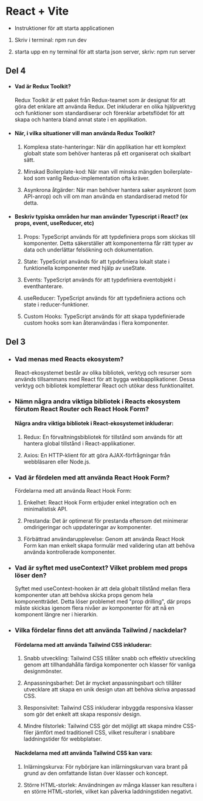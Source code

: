 # React + Vite
- Instruktioner för att starta applicationen 

1. Skriv i terminal:  npm run dev 

2. starta upp en ny terminal för att starta json server, skriv: npm run server

## Del 4

-  #### Vad är Redux Toolkit? 

    Redux Toolkit är ett paket från Redux-teamet som är designat för att göra det enklare att använda Redux. Det inkluderar en olika hjälpverktyg och funktioner som standardiserar och förenklar arbetsflödet för att skapa och hantera bland annat state i en applikation. 

- #### När, i vilka situationer vill man använda Redux Toolkit?

    1. Komplexa state-hanteringar: När din applikation har ett komplext globalt state som behöver hanteras på ett organiserat och skalbart sätt.

    2. Minskad Boilerplate-kod: När man vill minska mängden boilerplate-kod som vanlig Redux-implementation ofta kräver.

    3. Asynkrona åtgärder: När man behöver hantera saker asynkront (som API-anrop) och vill om man använda en standardiserad metod för detta.

 - #### Beskriv typiska områden hur man använder Typescript i React? (ex props, event, useReducer, etc)

    1. Props: TypeScript används för att typdefiniera props som skickas till komponenter. Detta säkerställer 
    att komponenterna får rätt typer av   data  och underlättar felsökning och dokumentation.

    2. State: TypeScript används för att typdefiniera lokalt state i funktionella komponenter med hjälp av useState.

    3. Events: TypeScript används för att typdefiniera eventobjekt i eventhanterare.

    4. useReducer: TypeScript används för att typdefiniera actions och state i reducer-funktioner.

    5. Custom Hooks: TypeScript används för att skapa typdefinierade custom hooks som kan återanvändas i flera komponenter.



## Del 3

- ### Vad menas med Reacts ekosystem? 

    React-ekosystemet består av olika bibliotek, verktyg och resurser som används tillsammans med React för att bygga webbapplikationer. Dessa verktyg och bibliotek kompletterar React och utökar dess funktionalitet.

- ### Nämn några andra viktiga bibliotek i Reacts ekosystem förutom React Router och React Hook Form?

    #### Några andra viktiga bibliotek i React-ekosystemet inkluderar:

    1. Redux: En förvaltningsbibliotek för tillstånd som används för att hantera global tillstånd i React-applikationer.

    2. Axios: En HTTP-klient för att göra AJAX-förfrågningar från webbläsaren eller Node.js.

- ### Vad är fördelen med att använda React Hook Form?
    
    Fördelarna med att använda React Hook Form:

    1. Enkelhet: React Hook Form erbjuder enkel integration och en minimalistisk API.

    2. Prestanda: Det är optimerat för prestanda eftersom det minimerar omdirigeringar och uppdateringar av komponenter.

    3. Förbättrad användarupplevelse: Genom att använda React Hook Form kan man enkelt skapa formulär med validering utan att behöva använda kontrollerade komponenter.

- ### Vad är syftet med useContext? Vilket problem med  props löser den?

    Syftet med useContext-hooken är att dela globalt tillstånd mellan flera komponenter utan att behöva skicka props genom hela komponentträdet. Detta löser problemet med "prop drilling", där props måste skickas igenom flera nivåer av komponenter för att nå en komponent längre ner i hierarkin.

- ### Vilka fördelar finns det att använda Tailwind / nackdelar?

    #### Fördelarna med att använda Tailwind CSS inkluderar:

    1. Snabb utveckling: Tailwind CSS tillåter snabb och effektiv utveckling genom att tillhandahålla färdiga komponenter och klasser för vanliga designmönster.

    2. Anpassningsbarhet: Det är mycket anpassningsbart och tillåter utvecklare att skapa en unik design utan att behöva skriva anpassad CSS.

    3. Responsivitet: Tailwind CSS inkluderar inbyggda responsiva klasser som gör det enkelt att skapa responsiv design.

    4. Mindre filstorlek: Tailwind CSS gör det möjligt att skapa mindre CSS-filer jämfört med traditionell CSS, vilket resulterar i snabbare laddningstider för webbplatser.

    #### Nackdelarna med att använda Tailwind CSS kan vara:

    1. Inlärningskurva: För nybörjare kan inlärningskurvan vara brant på grund av den omfattande listan över klasser och koncept.

    2. Större HTML-storlek: Användningen av många klasser kan resultera i en större HTML-storlek, vilket kan påverka laddningstiden negativt.



